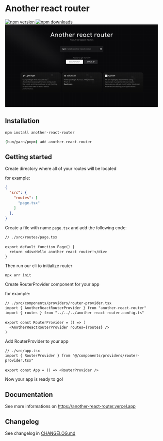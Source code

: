 # Another react router

[![npm version](https://img.shields.io/npm/v/another-react-router)](https://www.npmjs.com/package/another-react-router)
[![npm downloads](https://img.shields.io/npm/dt/another-react-router)](https://www.npmjs.com/package/another-react-router)
![img](/public/og-image.png)

## Installation

```bash
npm install another-react-router
```

```bash
(bun/yarn/pnpm) add another-react-router
```

## Getting started

Create directory where all of your routes will be located

for example:

```json
{
  "src": {
    "routes": [
      "page.tsx"
    ]
  },
}
```

Create a file with name `page.tsx` and add the following code:

```tsx
// ./src/routes/page.tsx

export default function Page() {
  return <div>Hello another react router!</div>
}
```

Then run our cli to initialize router

```bash
npx arr init
```

Create RouterProvider component for your app

for example:

```tsx
// ./src/components/providers/router-provider.tsx
import { AnotherReactRouterProvider } from "another-react-router"
import { routes } from "../../../another-react-router.config.ts"

export const RouterProvider = () => (
  <AnotherReactRouterProvider routes={routes} />
)
```

Add RouterProvider to your app

```tsx
// ./src/app.tsx
import { RouterProvider } from "@/components/providers/router-provider.tsx"

export const App = () => <RouterProvider />
```

Now your app is ready to go!

## Documentation

See more informations on <https://another-react-router.vercel.app>

## Changelog

See changelog in [CHANGELOG.md](/CHANGELOG.md)
